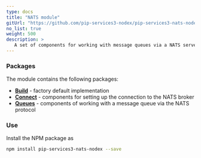 ```yaml
---
type: docs
title: "NATS module"
gitUrl: "https://github.com/pip-services3-nodex/pip-services3-nats-nodex"
no_list: true
weight: 500
description: > 
   A set of components for working with message queues via a NATS server [https://nats.io/](https://nats.io/).
---
```


### Packages

The module contains the following packages:
- [**Build**](build) - factory default implementation
- [**Connect**](connect) - components for setting up the connection to the NATS broker
- [**Queues**](queues) - components of working with a message queue via the NATS protocol


### Use

Install the NPM package as
```bash
npm install pip-services3-nats-nodex --save
```
